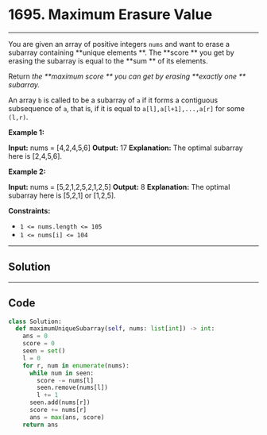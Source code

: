 # 1695. Maximum Erasure Value

---

You are given an array of positive integers `nums` and want to erase a subarray containing **unique elements **. The **score ** you get by erasing the subarray is equal to the **sum ** of its elements.

Return _the **maximum score ** you can get by erasing **exactly one ** subarray._

An array `b` is called to be a subarray of `a` if it forms a contiguous subsequence of `a`, that is, if it is equal to `a[l],a[l+1],...,a[r]` for some `(l,r)`.

 

**Example 1:**


**Input:** nums = [4,2,4,5,6]
**Output:** 17
**Explanation:** The optimal subarray here is [2,4,5,6].


**Example 2:**


**Input:** nums = [5,2,1,2,5,2,1,2,5]
**Output:** 8
**Explanation:** The optimal subarray here is [5,2,1] or [1,2,5].


 

**Constraints:**

  * `1 <= nums.length <= 105`
  * `1 <= nums[i] <= 104`

---

## Solution



---

## Code
```python
class Solution:
  def maximumUniqueSubarray(self, nums: list[int]) -> int:
    ans = 0
    score = 0
    seen = set()
    l = 0
    for r, num in enumerate(nums):
      while num in seen:
        score -= nums[l]
        seen.remove(nums[l])
        l += 1
      seen.add(nums[r])
      score += nums[r]
      ans = max(ans, score)
    return ans
```
